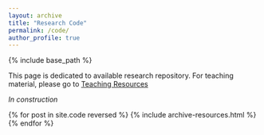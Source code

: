```yaml
---
layout: archive
title: "Research Code"
permalink: /code/
author_profile: true
---
```


{% include base_path %}

This page is dedicated to available research repository. For teaching material, please go to [Teaching Resources](https://ldutoit.github.io/teaching/)

*In construction*

{% for post in site.code reversed %}
  {% include archive-resources.html %}
{% endfor %} 



